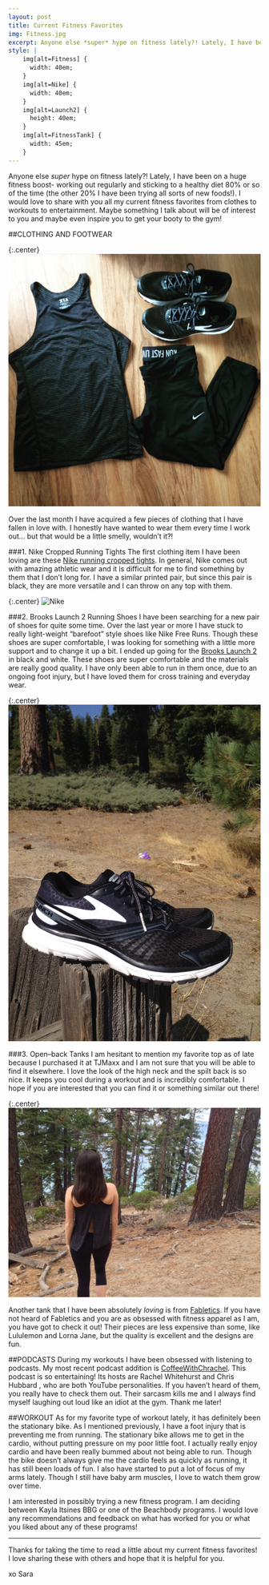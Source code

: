 ```yaml
---
layout: post
title: Current Fitness Favorites
img: Fitness.jpg
excerpt: Anyone else *super* hype on fitness lately?! Lately, I have been on a huge fitness boost!
style: |
    img[alt=Fitness] {
      width: 40em;
    }
    img[alt=Nike] {
      width: 40em;
    }
    img[alt=Launch2] {
      height: 40em;
    }
    img[alt=FitnessTank] {
      width: 45em;
    }
---
```


Anyone else *super* hype on fitness lately?! Lately, I have been on a huge fitness boost- working out regularly and sticking to a healthy diet 80% or so of the time (the other 20% I have been trying all sorts of new foods!). I would love to share with you all my current fitness favorites from clothes to workouts to entertainment. Maybe something I talk about will be of interest to you and maybe even inspire you to get your booty to the gym!

##CLOTHING AND FOOTWEAR

{:.center}
![Fitness](/assets/images/Fitness.jpg "Fitness")

Over the last month I have acquired a few pieces of clothing that I have fallen in love with.  I honestly have wanted to wear them every time I work out… but that would be a little smelly, wouldn’t it?!

###1. Nike Cropped Running Tights
The first clothing item I have been loving are these [Nike running cropped tights](http://www.dickssportinggoods.com/product/index.jsp?productId=54998526&cp=4406646.4413874.4413879.4414447&categoryId=4414771&fg=Fit).  In general, Nike comes out with amazing athletic wear and it is difficult for me to find something by them that I don’t long for.  I have a similar printed pair, but since this pair is black, they are more versatile and I can throw on any top with them.

{:.center}
![Nike]( "Title")

###2. Brooks Launch 2 Running Shoes
I have been searching for a new pair of shoes for quite some time.  Over the last year or more I have stuck to really light-weight “barefoot” style shoes like Nike Free Runs.  Though these shoes are super comfortable, I was looking for something with a little more support and to change it up a bit.  I ended up going for the [Brooks Launch 2](http://www.zappos.com/brooks-launch-2-mako-black) in black and white.  These shoes are super comfortable and the materials are really good quality.  I have only been able to run in them once, due to an ongoing foot injury, but I have loved them for cross training and everyday wear.

{:.center}
![Launch2](/assets/images/Launch2.jpg "Title")

###3. Open–back Tanks
I am hesitant to mention my favorite top as of late because I purchased it at TJMaxx and I am not sure that you will be able to find it elsewhere. I love the look of the high neck and the spilt back is so nice.  It keeps you cool during a workout and is incredibly comfortable.  I hope if you are interested that you can find it or something similar out there!

{:.center}
![FitnessTank](/assets/images/FitnessTank.jpg "Title")

Another tank that I have been absolutely *loving* is from [Fabletics](http://www.fabletics.com/index.cfm?action=shop.viewproduct&master_product_id=2265988&kw=Gulf%20Tank&psrc=site_search). If you have not heard of Fabletics and you are as obsessed with fitness apparel as I am, you have got to check it out!  Their pieces are less expensive than some, like Lululemon and Lorna Jane, but the quality is excellent and the designs are fun.

##PODCASTS
During my workouts I have been obsessed with listening to podcasts.  My most recent podcast addition is [CoffeeWithChrachel](https://soundcloud.com/coffeewithchrachel).  This podcast is so entertaining! Its hosts are Rachel Whitehurst and Chris Hubbard , who are both YouTube personalities.  If you haven’t heard of them, you really have to check them out.  Their sarcasm kills me and I always find myself laughing out loud like an idiot at the gym.  Thank me later!

##WORKOUT
As for my favorite type of workout lately, it has definitely been the stationary bike.  As I mentioned previously, I have a foot injury that is preventing me from running.  The stationary bike allows me to get in the cardio, without putting pressure on my poor little foot. I actually really enjoy cardio and have been really bummed about not being able to run.  Though the bike doesn’t always give me the cardio feels as quickly as running, it has still been loads of fun.  I also have started to put a lot of focus of my arms lately.  Though I still have baby arm muscles, I love to watch them grow over time.  

I am interested in possibly trying a new fitness program.  I am deciding between Kayla Itsines BBG or one of the Beachbody programs.  I would love any recommendations and feedback on what has worked for you or what you liked about any of these programs!

---

Thanks for taking the time to read a little about my current fitness favorites! I love sharing these with others and hope that it is helpful for you.

xo Sara
